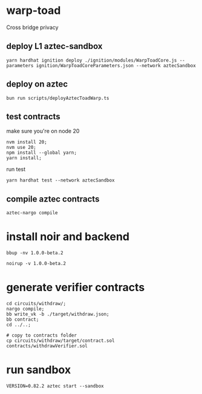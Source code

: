 # warp-toad
Cross bridge privacy


## deploy L1 aztec-sandbox
`yarn hardhat ignition deploy ./ignition/modules/WarpToadCore.js --parameters ignition/WarpToadCoreParameters.json --network aztecSandbox`

## deploy on aztec
`bun run scripts/deployAztecToadWarp.ts `

## test contracts
make sure you're on node 20
```shell
nvm install 20;
nvm use 20;
npm install --global yarn;
yarn install;
```
run test
```shell
yarn hardhat test --network aztecSandbox
```

## compile aztec contracts
`aztec-nargo compile`

# install noir and backend
```shell
bbup -nv 1.0.0-beta.2
```

```shell
noirup -v 1.0.0-beta.2
```

# generate verifier contracts
<!-- //this should be a bash script lmao -->
```shell
cd circuits/withdraw/; 
nargo compile; 
bb write_vk -b ./target/withdraw.json;
bb contract;
cd ../..;

# copy to contracts folder
cp circuits/withdraw/target/contract.sol contracts/withdrawVerifier.sol
```


# run sandbox
`VERSION=0.82.2 aztec start --sandbox`